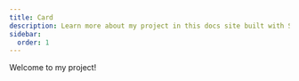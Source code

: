 ```yaml
---
title: Card
description: Learn more about my project in this docs site built with Starlight.
sidebar:
  order: 1  
---
```


Welcome to my project!